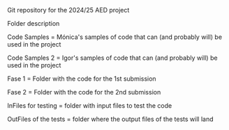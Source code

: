 Git repository for the 2024/25 AED project

Folder description

Code Samples = Mónica's samples of code that can (and probably will) be used in the project

Code Samples 2 = Igor's samples of code that can (and probably will) be used in the project

Fase 1 = Folder with the code for the 1st submission

Fase 2 = Folder with the code for the 2nd submission

InFiles for testing = folder with input files to test the code

OutFiles of the tests = folder where the output files of the tests will land